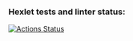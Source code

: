 ### Hexlet tests and linter status:
[![Actions Status](https://github.com/Ramaniuk/qa-auto-engineer-javascript-project-87/actions/workflows/hexlet-check.yml/badge.svg)](https://github.com/Ramaniuk/qa-auto-engineer-javascript-project-87/actions)